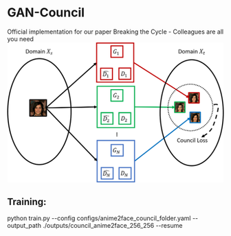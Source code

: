 # GAN-Council
Official implementation for our paper Breaking the Cycle - Colleagues are all you need 
![gan_council_overview](/images/gan_council_overview.png)

## Training:
python train.py --config configs/anime2face_council_folder.yaml --output_path ./outputs/council_anime2face_256_256 --resume 
